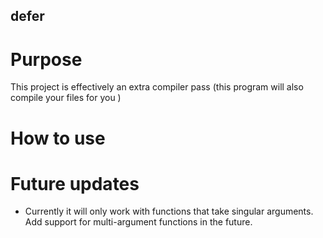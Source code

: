## defer

# Purpose
This project is effectively an extra compiler pass (this program will also compile your files for you )


# How to use


# Future updates

<ul>
    <li>Currently it will only work with functions that take singular arguments. Add support for multi-argument functions in the future. </li>
</ul>

